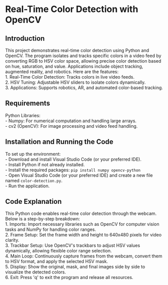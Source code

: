<!DOCTYPE html>
<html>

<head>
  <h1>Real-Time Color Detection with OpenCV</h1>
</head>

<body>
  <h2>Introduction</h2>
  <p>This project demonstrates real-time color detection using Python and OpenCV. The program isolates and tracks specific colors in a video feed by converting RGB to HSV color space, allowing precise color detection based on hue, saturation, and value. Applications include object tracking, augmented reality, and robotics. Here are the features:<br>
     1. Real-Time Color Detection: Tracks colors in live video feeds.<br>
     2. HSV Tuning: Adjustable HSV sliders to isolate colors dynamically.<br>
     3. Applications: Supports robotics, AR, and automated color-based tracking.<br></p>

  <h2>Requirements</h2>
  <p>Python Libraries:<br>
     - Numpy: For numerical computation and handling large arrays.<br>
     - cv2 (OpenCV): For image processing and video feed handling.<br></p>
  
  <h2>Installation and Running the Code</h2>
  <p>To set up the environment:<br>
     - Download and install Visual Studio Code (or your preferred IDE).<br>
     - Install Python if not already installed.<br>
     - Install the required packages: <code>pip install numpy opencv-python</code><br>
     - Open Visual Studio Code (or your preferred IDE) and create a new file named <code>color-detection.py</code>.<br>
     - Run the application.<br></p>

  <h2>Code Explanation</h2>
  <p>This Python code enables real-time color detection through the webcam. Below is a step-by-step breakdown:<br>
     1. Imports: Import necessary libraries such as OpenCV for computer vision tasks and NumPy for handling color ranges.<br>
     2. Frame Setup: Set the frame width and height to 640x480 pixels for video clarity.<br>
     3. Trackbar Setup: Use OpenCV's trackbars to adjust HSV values dynamically, allowing flexible color range selection.<br>
     4. Main Loop: Continuously capture frames from the webcam, convert them to HSV format, and apply the selected HSV mask.<br>
     5. Display: Show the original, mask, and final images side by side to visualize the detected colors.<br>
     6. Exit: Press 'q' to exit the program and release all resources.<br></p>
  
</body>

</html>
